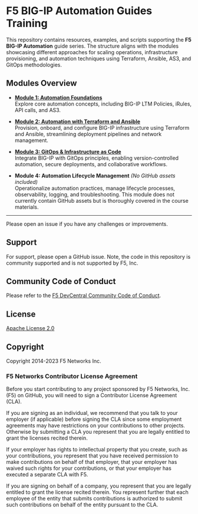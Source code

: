 # F5 BIG-IP Automation Guides Training

This repository contains resources, examples, and scripts supporting the **F5 BIG-IP Automation** guide series. The structure aligns with the modules showcasing different approaches for scaling operations, infrastructure provisioning, and automation techniques using Terraform, Ansible, AS3, and GitOps methodologies.

## Modules Overview

- **[Module 1: Automation Foundations](./module_1/README.md)**  
  Explore core automation concepts, including BIG-IP LTM Policies, iRules, API calls, and AS3.

- **[Module 2: Automation with Terraform and Ansible](./module_2/README.md)**  
  Provision, onboard, and configure BIG-IP infrastructure using Terraform and Ansible, streamlining deployment pipelines and network management.

- **[Module 3: GitOps & Infrastructure as Code](./module_3/README.md)**  
  Integrate BIG-IP with GitOps principles, enabling version-controlled automation, secure deployments, and collaborative workflows.

- **Module 4: Automation Lifecycle Management** *(No GitHub assets included)*  
  Operationalize automation practices, manage lifecycle processes, observability, logging, and troubleshooting. This module does not currently contain GitHub assets but is thoroughly covered in the course materials.

---
Please open an issue if you have any challenges or improvements. 

## Support

For support, please open a GitHub issue. Note, the code in this repository is community supported and is not supported by F5, Inc.

## Community Code of Conduct

Please refer to the [F5 DevCentral Community Code of Conduct](code_of_conduct.md).

## License

[Apache License 2.0](LICENSE)

## Copyright

Copyright 2014-2023 F5 Networks Inc.

### F5 Networks Contributor License Agreement

Before you start contributing to any project sponsored by F5 Networks, Inc. (F5) on GitHub, you will need to sign a Contributor License Agreement (CLA).

If you are signing as an individual, we recommend that you talk to your employer (if applicable) before signing the CLA since some employment agreements may have restrictions on your contributions to other projects.
Otherwise by submitting a CLA you represent that you are legally entitled to grant the licenses recited therein.

If your employer has rights to intellectual property that you create, such as your contributions, you represent that you have received permission to make contributions on behalf of that employer, that your employer has waived such rights for your contributions, or that your employer has executed a separate CLA with F5.

If you are signing on behalf of a company, you represent that you are legally entitled to grant the license recited therein.
You represent further that each employee of the entity that submits contributions is authorized to submit such contributions on behalf of the entity pursuant to the CLA.
